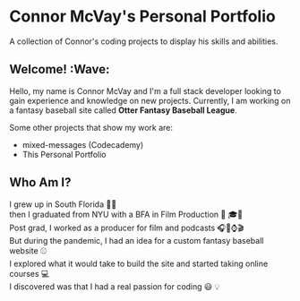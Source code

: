 # Connor McVay's Personal Portfolio
A collection of Connor's coding projects to display his skills and abilities.

## Welcome! :Wave:

Hello, my name is Connor McVay and I'm a full stack developer looking to gain experience and knowledge on new projects. Currently, I am working on a fantasy baseball site called **Otter Fantasy Baseball League**.

Some other projects that show my work are:
* mixed-messages (Codecademy)
* This Personal Portfolio

## Who Am I? 

I grew up in South Florida :palm_tree::sun_with_face:  
then I graduated from NYU with a BFA in Film Production :city_sunset: :mortar_board::movie_camera:  
Post grad, I worked as a producer for film and podcasts :headphones::memo::watch::clapper:  
But during the pandemic, I had an idea for a custom fantasy baseball website :baseball:  
I explored what it would take to build the site and started taking online courses :computer:  
I discovered was that I had a real passion for coding :smiley: :bulb:



